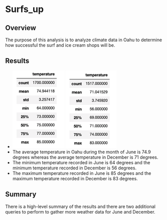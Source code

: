 # Surfs_up
## Overview
The purpose of this analysis is to analyze climate data in Oahu to determine how successful the surf and ice cream shops will be.
## Results
   - !["June"](Resources/june_temp.png) !["December"](Resources/dec_temp.png)
   - The average temperature in Oahu during the month of June is 74.9 degrees whereas the average temperature in December is 71 degrees.  
   - The minimum temperature recorded in June is 64 degrees and the minimum temperature recorded in December is 56 degrees. 
   - The maximum temperature recorded in June is 85 degrees and the maximum temperature recorded in December is 83 degrees.

## Summary
There is a high-level summary of the results and there are two additional queries to perform to gather more weather data for June and December.
